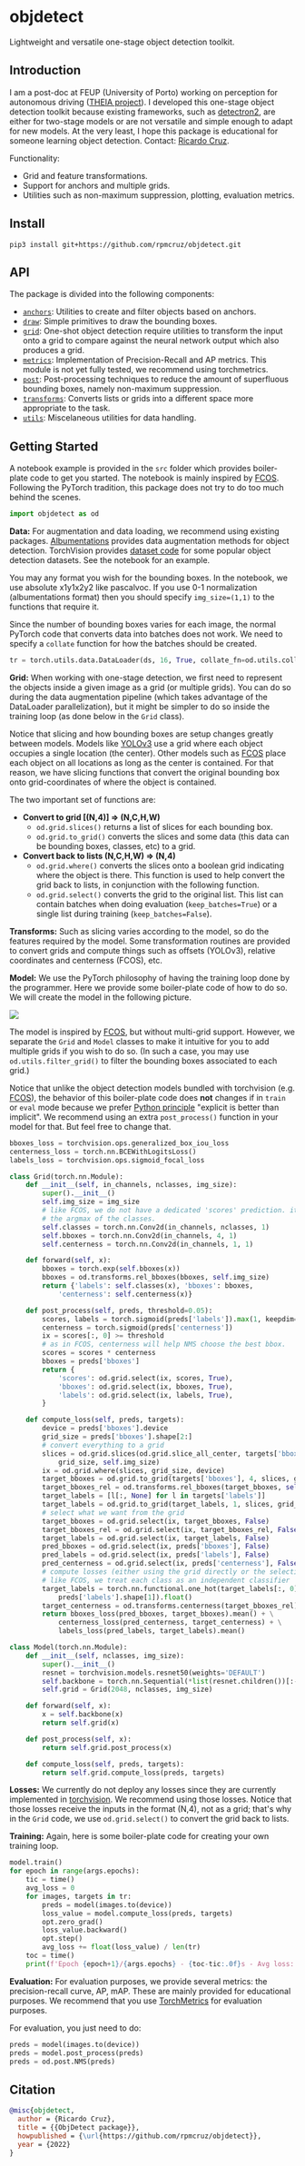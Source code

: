 # objdetect
Lightweight and versatile one-stage object detection toolkit.

## Introduction

I am a post-doc at FEUP (University of Porto) working on perception for autonomous driving ([THEIA project](https://noticias.up.pt/u-porto-bosch-projeto-de-investigacao-28-milhoes-de-euros/)). I developed this one-stage object detection toolkit because existing frameworks, such as [detectron2](https://github.com/facebookresearch/detectron2), are either for two-stage models or are not versatile and simple enough to adapt for new models. At the very least, I hope this package is educational for someone learning object detection. Contact: [Ricardo Cruz](mailto:rpcruz@fe.up.pt).

Functionality:
* Grid and feature transformations.
* Support for anchors and multiple grids.
* Utilities such as non-maximum suppression, plotting, evaluation metrics.

## Install

```
pip3 install git+https://github.com/rpmcruz/objdetect.git
```

## API

The package is divided into the following components:

* [`anchors`](http://htmlpreview.github.io/?https://github.com/rpmcruz/objdetect/blob/main/html/anchors.html): Utilities to create and filter objects based on anchors.
* [`draw`](http://htmlpreview.github.io/?https://github.com/rpmcruz/objdetect/blob/main/html/draw.html): Simple primitives to draw the bounding boxes.
* [`grid`](http://htmlpreview.github.io/?https://github.com/rpmcruz/objdetect/blob/main/html/grid.html): One-shot object detection require utilities to transform the input onto a grid to compare against the neural network output which also produces a grid.
* [`metrics`](http://htmlpreview.github.io/?https://github.com/rpmcruz/objdetect/blob/main/html/metrics.html): Implementation of Precision-Recall and AP metrics. This module is not yet fully tested, we recommend using torchmetrics.
* [`post`](http://htmlpreview.github.io/?https://github.com/rpmcruz/objdetect/blob/main/html/post.html): Post-processing techniques to reduce the amount of superfluous bounding boxes, namely non-maximum suppression.
* [`transforms`](http://htmlpreview.github.io/?https://github.com/rpmcruz/objdetect/blob/main/html/transforms.html): Converts lists or grids into a different space more appropriate to the task.
* [`utils`](http://htmlpreview.github.io/?https://github.com/rpmcruz/objdetect/blob/main/html/utils.html): Miscelaneous utilities for data handling.

## Getting Started

A notebook example is provided in the `src` folder which provides boiler-plate code to get you started. The notebook is mainly inspired by [FCOS](https://arxiv.org/abs/1904.01355). Following the PyTorch tradition, this package does not try to do too much behind the scenes.

```python
import objdetect as od
```

**Data:** For augmentation and data loading, we recommend using existing packages. [Albumentations](https://albumentations.ai/) provides data augmentation methods for object detection. TorchVision provides [dataset code](https://pytorch.org/vision/stable/datasets.html#image-detection-or-segmentation) for some popular object detection datasets. See the notebook for an example.

You may any format you wish for the bounding boxes. In the notebook, we use absolute x1y1x2y2 like pascalvoc. If you use 0-1 normalization (albumentations format) then you should specify `img_size=(1,1)` to the functions that require it.

Since the number of bounding boxes varies for each image, the normal PyTorch code that converts data into batches does not work. We need to specify a `collate` function for how the batches should be created.

```python
tr = torch.utils.data.DataLoader(ds, 16, True, collate_fn=od.utils.collate_fn)
```

**Grid:** When working with one-stage detection, we first need to represent the objects inside a given image as a grid (or multiple grids). You can do so during the data augmentation pipeline (which takes advantage of the DataLoader parallelization), but it might be simpler to do so inside the training loop (as done below in the `Grid` class).

Notice that slicing and how bounding boxes are setup changes greatly between models. Models like [YOLOv3](https://arxiv.org/abs/1804.02767) use a grid where each object occupies a single location (the center). Other models such as [FCOS](https://arxiv.org/abs/1904.01355) place each object on all locations as long as the center is contained. For that reason, we have slicing functions that convert the original bounding box onto grid-coordinates of where the object is contained.

The two important set of functions are:

* **Convert to grid [(N,4)] => (N,C,H,W)**
    * `od.grid.slices()` returns a list of slices for each bounding box.
    * `od.grid.to_grid()` converts the slices and some data (this data can be bounding boxes, classes, etc) to a grid.
* **Convert back to lists (N,C,H,W) => (N,4)**
    * `od.grid.where()` converts the slices onto a boolean grid indicating where the object is there. This function is used to help convert the grid back to lists, in conjunction with the following function.
    * `od.grid.select()` converts the grid to the original list. This list can contain batches when doing evaluation (`keep_batches=True`) or a single list during training (`keep_batches=False`).

**Transforms:** Such as slicing varies according to the model, so do the features required by the model. Some transformation routines are provided to convert grids and compute things such as offsets (YOLOv3), relative coordinates and centerness (FCOS), etc.

**Model:** We use the PyTorch philosophy of having the training loop done by the programmer. Here we provide some boiler-plate code of how to do so. We will create the model in the following picture.

![](src/model.svg)

The model is inspired by [FCOS](https://arxiv.org/abs/1904.01355), but without multi-grid support. However, we separate the `Grid` and `Model` classes to make it intuitive for you to add multiple grids if you wish to do so. (In such a case, you may use `od.utils.filter_grid()` to filter the bounding boxes associated to each grid.)

Notice that unlike the object detection models bundled with torchvision (e.g. [FCOS](https://pytorch.org/vision/stable/models/generated/torchvision.models.detection.fcos_resnet50_fpn.html#torchvision.models.detection.fcos_resnet50_fpn)), the behavior of this boiler-plate code does **not** changes if in `train` or `eval` mode because we prefer [Python principle](https://peps.python.org/pep-0020/) "explicit is better than implicit". We recommend using an extra `post_process()` function in your model for that. But feel free to change that.

```python
bboxes_loss = torchvision.ops.generalized_box_iou_loss
centerness_loss = torch.nn.BCEWithLogitsLoss()
labels_loss = torchvision.ops.sigmoid_focal_loss

class Grid(torch.nn.Module):
    def __init__(self, in_channels, nclasses, img_size):
        super().__init__()
        self.img_size = img_size
        # like FCOS, we do not have a dedicated 'scores' prediction. it's just
        # the argmax of the classes.
        self.classes = torch.nn.Conv2d(in_channels, nclasses, 1)
        self.bboxes = torch.nn.Conv2d(in_channels, 4, 1)
        self.centerness = torch.nn.Conv2d(in_channels, 1, 1)

    def forward(self, x):
        bboxes = torch.exp(self.bboxes(x))
        bboxes = od.transforms.rel_bboxes(bboxes, self.img_size)
        return {'labels': self.classes(x), 'bboxes': bboxes,
            'centerness': self.centerness(x)}

    def post_process(self, preds, threshold=0.05):
        scores, labels = torch.sigmoid(preds['labels']).max(1, keepdim=True)
        centerness = torch.sigmoid(preds['centerness'])
        ix = scores[:, 0] >= threshold
        # as in FCOS, centerness will help NMS choose the best bbox.
        scores = scores * centerness
        bboxes = preds['bboxes']
        return {
            'scores': od.grid.select(ix, scores, True),
            'bboxes': od.grid.select(ix, bboxes, True),
            'labels': od.grid.select(ix, labels, True),
        }

    def compute_loss(self, preds, targets):
        device = preds['bboxes'].device
        grid_size = preds['bboxes'].shape[2:]
        # convert everything to a grid
        slices = od.grid.slices(od.grid.slice_all_center, targets['bboxes'],
            grid_size, self.img_size)
        ix = od.grid.where(slices, grid_size, device)
        target_bboxes = od.grid.to_grid(targets['bboxes'], 4, slices, grid_size, device)
        target_bboxes_rel = od.transforms.rel_bboxes(target_bboxes, self.img_size)
        target_labels = [l[:, None] for l in targets['labels']]
        target_labels = od.grid.to_grid(target_labels, 1, slices, grid_size, device)
        # select what we want from the grid
        target_bboxes = od.grid.select(ix, target_bboxes, False)
        target_bboxes_rel = od.grid.select(ix, target_bboxes_rel, False)
        target_labels = od.grid.select(ix, target_labels, False)
        pred_bboxes = od.grid.select(ix, preds['bboxes'], False)
        pred_labels = od.grid.select(ix, preds['labels'], False)
        pred_centerness = od.grid.select(ix, preds['centerness'], False)
        # compute losses (either using the grid directly or the selection)
        # like FCOS, we treat each class as an independent classifier
        target_labels = torch.nn.functional.one_hot(target_labels[:, 0].long(),
            preds['labels'].shape[1]).float()
        target_centerness = od.transforms.centerness(target_bboxes_rel)
        return bboxes_loss(pred_bboxes, target_bboxes).mean() + \
            centerness_loss(pred_centerness, target_centerness) + \
            labels_loss(pred_labels, target_labels).mean()

class Model(torch.nn.Module):
    def __init__(self, nclasses, img_size):
        super().__init__()
        resnet = torchvision.models.resnet50(weights='DEFAULT')
        self.backbone = torch.nn.Sequential(*list(resnet.children())[:-2])
        self.grid = Grid(2048, nclasses, img_size)

    def forward(self, x):
        x = self.backbone(x)
        return self.grid(x)

    def post_process(self, x):
        return self.grid.post_process(x)

    def compute_loss(self, preds, targets):
        return self.grid.compute_loss(preds, targets)
```

**Losses:** We currently do not deploy any losses since they are currently implemented in [torchvision](https://pytorch.org/vision/stable/ops.html#losses). We recommend using those losses. Notice that those losses receive the inputs in the format (N,4), not as a grid; that's why in the `Grid` code, we use `od.grid.select()` to convert the grid back to lists.

**Training:** Again, here is some boiler-plate code for creating your own training loop.

```python
model.train()
for epoch in range(args.epochs):
    tic = time()
    avg_loss = 0
    for images, targets in tr:
        preds = model(images.to(device))
        loss_value = model.compute_loss(preds, targets)
        opt.zero_grad()
        loss_value.backward()
        opt.step()
        avg_loss += float(loss_value) / len(tr)
    toc = time()
    print(f'Epoch {epoch+1}/{args.epochs} - {toc-tic:.0f}s - Avg loss: {avg_loss}')
```

**Evaluation:** For evaluation purposes, we provide several metrics: the precision-recall curve, AP, mAP. These are mainly provided for educational purposes. We recommend that you use [TorchMetrics](https://torchmetrics.readthedocs.io/) for evaluation purposes.

For evaluation, you just need to do:

```python
preds = model(images.to(device))
preds = model.post_process(preds)
preds = od.post.NMS(preds)
```

## Citation

```bib
@misc{objdetect,
  author = {Ricardo Cruz},
  title = {{ObjDetect package}},
  howpublished = {\url{https://github.com/rpmcruz/objdetect}},
  year = {2022}
}
```
